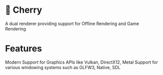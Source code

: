 # 🍒 Cherry
A dual renderer providing support for Offline Rendering and Game Rendering
# Features
Modern Support for Graphics APIs like Vulkan, DirectX12, Metal
Support for various windowing systems such as GLFW3, Native, SDL
